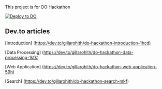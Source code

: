 This project is for DO Hackathon


[![Deploy to DO](https://mp-assets1.sfo2.digitaloceanspaces.com/deploy-to-do/do-btn-blue.svg)](https://cloud.digitalocean.com/apps/new?repo=https://github.com/Rohithgilla12/product-list/tree/main)

## Dev.to articles 

[Introduction] (https://dev.to/gillarohith/do-hackathon-introduction-1hcd)

[Data Processing] (https://dev.to/gillarohith/do-hackathon-data-processing-1kfk)

[Web Application] (https://dev.to/gillarohith/do-hackathon-web-application-59h)

[Search] (https://dev.to/gillarohith/do-hackathon-search-mkf)